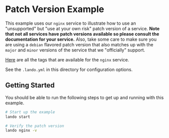 Patch Version Example
=====================

This example uses our `nginx` service to illustrate how to use an "unsupported" but "use at your own risk" patch version of a service. **Note that not all services have patch versions available so please consult the documentation for your service.** Also, take some care to make sure you are using a `debian` flavored patch version that also matches up with the `major` and `minor` versions of the service that we "officially" support.

[Here](https://hub.docker.com/r/library/nginx/tags/) are all the tags that are available for the `nginx` service.

See the `.lando.yml` in this directory for configuration options.

Getting Started
---------------

You should be able to run the following steps to get up and running with this example.

```bash
# Start up the example
lando start

# Verify the patch version
lando nginx -v
```
